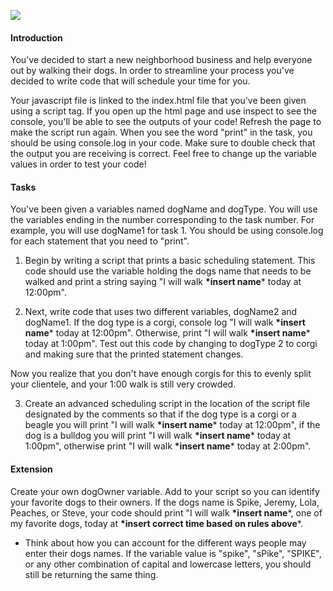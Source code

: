 
![](https://media.gettyimages.com/photos/dog-walker-in-buenos-aires-picture-id124465293)
#### Introduction
You've decided to start a new neighborhood business and help everyone out by walking their dogs. In order to streamline your process you've decided to write code that will schedule your time for you.

Your javascript file is linked to the index.html file that you've been given using a script tag. If you open up the html page and use inspect to see the console, you'll be able to see the outputs of your code! Refresh the page to make the script run again. When you see the word "print" in the task, you should be using console.log in your code. Make sure to double check that the output you are receiving is correct. Feel free to change up the variable values in order to test your code!

#### Tasks
You've been given a variables named dogName and dogType. You will use the variables ending in the number corresponding to the task number. For example, you will use dogName1 for task 1. You should be using console.log for each statement that you need to "print".

1. Begin by writing a script that prints a basic scheduling statement. This code should use the variable holding the dogs name that needs to be walked and print a string saying "I will walk **\*insert name*** today at 12:00pm".

2. Next, write code that uses two different variables, dogName2 and dogName1. If the dog type is a corgi, console log "I will walk **\*insert name*** today at 12:00pm". Otherwise, print "I will walk **\*insert name*** today at 1:00pm". Test out this code by changing to dogType 2 to corgi and making sure that the printed statement changes.

Now you realize that you don't have enough corgis for this to evenly split your clientele, and your 1:00 walk is still very crowded.

3. Create an advanced scheduling script in the location of the script file designated by the comments so that if the dog type is a corgi or a beagle you will print "I will walk **\*insert name*** today at 12:00pm", if the dog is a bulldog you will print "I will walk **\*insert name*** today at 1:00pm", otherwise print "I will walk **\*insert name*** today at 2:00pm".

#### Extension
Create your own dogOwner variable. Add to your script so you can identify your favorite dogs to their owners. If the dogs name is Spike, Jeremy, Lola, Peaches, or Steve, your code should print "I will walk **\*insert name***, one of my favorite dogs, today at **\*insert correct time based on rules above***.
  * Think about how you can account for the different ways people may enter their dogs names. If the variable value is "spike", "sPike", "SPIKE", or any other combination of capital and lowercase letters, you should still be returning the same thing.

